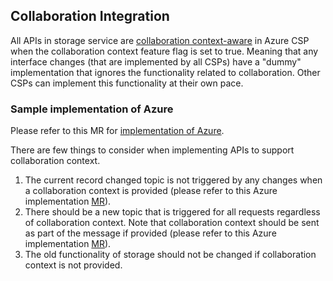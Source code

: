 ## Collaboration Integration

All APIs in storage service are [collaboration context-aware](CollaborationContext.md) in Azure CSP when the collaboration context feature flag is set to true.
Meaning that any interface changes (that are implemented by all CSPs) have a "dummy" implementation that ignores the functionality related to collaboration.
Other CSPs can implement this functionality at their own pace.

### Sample implementation of Azure
Please refer to this MR for [implementation of Azure](https://community.opengroup.org/osdu/platform/system/storage/-/merge_requests/546).

There are few things to consider when implementing APIs to support collaboration context.
1. The current record changed topic is not triggered by any changes when a collaboration context is provided (please refer to this Azure implementation [MR](https://community.opengroup.org/osdu/platform/system/storage/-/merge_requests/582)).
2. There should be a new topic that is triggered for all requests regardless of collaboration context. Note that collaboration context should be sent as part of the message if provided (please refer to this Azure implementation [MR](https://community.opengroup.org/osdu/platform/system/storage/-/merge_requests/553)).
3. The old functionality of storage should not be changed if collaboration context is not provided.
